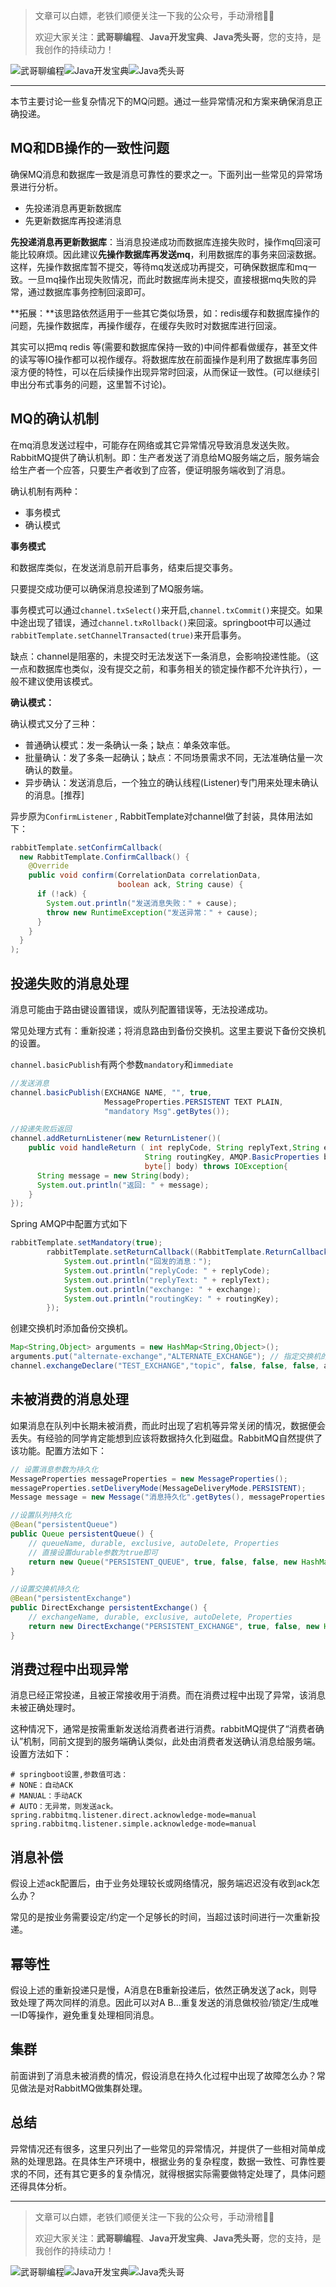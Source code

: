 > 文章可以白嫖，老铁们顺便关注一下我的公众号，手动滑稽🤣🤣 &nbsp;
>
> 欢迎大家关注：**武哥聊编程**、**Java开发宝典**、**Java秃头哥**，您的支持，是我创作的持续动力！&nbsp;&nbsp;

![武哥聊编程](https://img-blog.csdnimg.cn/202002150421550.jpg)![Java开发宝典](https://img-blog.csdnimg.cn/20200608005630228.png)![Java秃头哥](https://img-blog.csdnimg.cn/20201025170941235.png)

----



本节主要讨论一些复杂情况下的MQ问题。通过一些异常情况和方案来确保消息正确投递。

## MQ和DB操作的一致性问题

确保MQ消息和数据库一致是消息可靠性的要求之一。下面列出一些常见的异常场景进行分析。

- 先投递消息再更新数据库
- 先更新数据库再投递消息

**先投递消息再更新数据库**：当消息投递成功而数据库连接失败时，操作mq回滚可能比较麻烦。因此建议**先操作数据库再发送mq**，利用数据库的事务来回滚数据。这样，先操作数据库暂不提交，等待mq发送成功再提交，可确保数据库和mq一致。一旦mq操作出现失败情况，而此时数据库尚未提交，直接根据mq失败的异常，通过数据库事务控制回滚即可。

**拓展：**该思路依然适用于一些其它类似场景，如：redis缓存和数据库操作的问题，先操作数据库，再操作缓存，在缓存失败时对数据库进行回滚。

其实可以把mq redis 等(需要和数据库保持一致的)中间件都看做缓存，甚至文件的读写等IO操作都可以视作缓存。将数据库放在前面操作是利用了数据库事务回滚方便的特性，可以在后续操作出现异常时回滚，从而保证一致性。(可以继续引申出分布式事务的问题，这里暂不讨论)。



## MQ的确认机制

在mq消息发送过程中，可能存在网络或其它异常情况导致消息发送失败。RabbitMQ提供了确认机制。即：生产者发送了消息给MQ服务端之后，服务端会给生产者一个应答，只要生产者收到了应答，便证明服务端收到了消息。

确认机制有两种：

- 事务模式
- 确认模式

**事务模式**

和数据库类似，在发送消息前开启事务，结束后提交事务。

只要提交成功便可以确保消息投递到了MQ服务端。

事务模式可以通过`channel.txSelect()`来开启,`channel.txCommit()`来提交。如果中途出现了错误，通过`channel.txRollback()`来回滚。springboot中可以通过`rabbitTemplate.setChannelTransacted(true)`来开启事务。

缺点：channel是阻塞的，未提交时无法发送下一条消息，会影响投递性能。（这一点和数据库也类似，没有提交之前，和事务相关的锁定操作都不允许执行），一般不建议使用该模式。

**确认模式：**

确认模式又分了三种：

- 普通确认模式：发一条确认一条；缺点：单条效率低。
- 批量确认：发了多条一起确认；缺点：不同场景需求不同，无法准确估量一次确认的数量。
- 异步确认：发送消息后，一个独立的确认线程(Listener)专门用来处理未确认的消息。[推荐]

异步原为`ConfirmListener` , RabbitTemplate对channel做了封装，具体用法如下：

```java
rabbitTemplate.setConfirmCallback(
  new RabbitTemplate.ConfirmCallback() {
    @Override
    public void confirm(CorrelationData correlationData, 
                        boolean ack, String cause) {
      if (!ack) {
        System.out.println("发送消息失败：" + cause);
        throw new RuntimeException("发送异常：" + cause);
      }
    }
  }
);
```



## 投递失败的消息处理

消息可能由于路由键设置错误，或队列配置错误等，无法投递成功。

常见处理方式有：重新投递；将消息路由到备份交换机。这里主要说下备份交换机的设置。

`channel.basicPublish`有两个参数`mandatory`和`immediate`

```java
//发送消息
channel.basicPublish(EXCHANGE NAME, "", true,
                     MessageProperties.PERSISTENT TEXT PLAIN,
                     "mandatory Msg".getBytes());

//投递失败后返回
channel.addReturnListener(new ReturnListener()(
    public void handleReturn ( int replyCode, String replyText,String exchange, 
                              String routingKey, AMQP.BasicProperties basicProperties ,
                              byte[] body) throws IOException{
      String message = new String(body);
      System.out.println("返回: " + message);
    }
});
```

Spring AMQP中配置方式如下

```java
rabbitTemplate.setMandatory(true);
        rabbitTemplate.setReturnCallback((RabbitTemplate.ReturnCallback) (message, replyCode, replyText, exchange, routingKey) -> {
            System.out.println("回发的消息：");
            System.out.println("replyCode: " + replyCode);
            System.out.println("replyText: " + replyText);
            System.out.println("exchange: " + exchange);
            System.out.println("routingKey: " + routingKey);
        });
```

创建交换机时添加备份交换机。

```java
Map<String,Object> arguments = new HashMap<String,Object>();
arguments.put("alternate-exchange","ALTERNATE_EXCHANGE"); // 指定交换机的备份交换机
channel.exchangeDeclare("TEST_EXCHANGE","topic", false, false, false, arguments);
```



## 未被消费的消息处理

如果消息在队列中长期未被消费，而此时出现了宕机等异常关闭的情况，数据便会丢失。有经验的同学肯定能想到应该将数据持久化到磁盘。RabbitMQ自然提供了该功能。配置方法如下：

```java
// 设置消息参数为持久化
MessageProperties messageProperties = new MessageProperties();
messageProperties.setDeliveryMode(MessageDeliveryMode.PERSISTENT);
Message message = new Message("消息持久化".getBytes(), messageProperties);

//设置队列持久化
@Bean("persistentQueue")
public Queue persistentQueue() {
    // queueName, durable, exclusive, autoDelete, Properties
    // 直接设置durable参数为true即可
    return new Queue("PERSISTENT_QUEUE", true, false, false, new HashMap<>());
}

//设置交换机持久化
@Bean("persistentExchange")
public DirectExchange persistentExchange() {
    // exchangeName, durable, exclusive, autoDelete, Properties
    return new DirectExchange("PERSISTENT_EXCHANGE", true, false, new HashMap<>());
}
```



## 消费过程中出现异常

消息已经正常投递，且被正常接收用于消费。而在消费过程中出现了异常，该消息未被正确处理时。

这种情况下，通常是按需重新发送给消费者进行消费。rabbitMQ提供了“消费者确认”机制，同前文提到的服务端确认类似，此处由消费者发送确认消息给服务端。设置方法如下：

```properties
# springboot设置,参数值可选：
# NONE：自动ACK
# MANUAL：手动ACK
# AUTO：无异常，则发送ack。
spring.rabbitmq.listener.direct.acknowledge-mode=manual
spring.rabbitmq.listener.simple.acknowledge-mode=manual
```



## 消息补偿

假设上述ack配置后，由于业务处理较长或网络情况，服务端迟迟没有收到ack怎么办？

常见的是按业务需要设定/约定一个足够长的时间，当超过该时间进行一次重新投递。



## 幂等性

假设上述的重新投递只是慢，A消息在B重新投递后，依然正确发送了ack，则导致处理了两次同样的消息。因此可以对A B...重复发送的消息做校验/锁定/生成唯一ID等操作，避免重复处理相同消息。



## 集群

前面讲到了消息未被消费的情况，假设消息在持久化过程中出现了故障怎么办？常见做法是对RabbitMQ做集群处理。



## 总结

异常情况还有很多，这里只列出了一些常见的异常情况，并提供了一些相对简单成熟的处理思路。在具体生产环境中，根据业务的复杂程度，数据一致性、可靠性要求的不同，还有其它更多的复杂情况，就得根据实际需要做特定处理了，具体问题还得具体分析。

----

> 文章可以白嫖，老铁们顺便关注一下我的公众号，手动滑稽🤣🤣 &nbsp;
>
> 欢迎大家关注：**武哥聊编程**、**Java开发宝典**、**Java秃头哥**，您的支持，是我创作的持续动力！&nbsp;&nbsp;

![武哥聊编程](https://img-blog.csdnimg.cn/202002150421550.jpg)![Java开发宝典](https://img-blog.csdnimg.cn/20200608005630228.png)![Java秃头哥](https://img-blog.csdnimg.cn/20201025170941235.png)